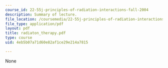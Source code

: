 ```yaml
---
course_id: 22-55j-principles-of-radiation-interactions-fall-2004
description: Summary of lecture.
file_location: /coursemedia/22-55j-principles-of-radiation-interactions-fall-2004/4eb5b07a71d60e82af1ce29e214a7815_radiaton_therapy.pdf
file_type: application/pdf
layout: pdf
title: radiaton_therapy.pdf
type: course
uid: 4eb5b07a71d60e82af1ce29e214a7815

---
```

None